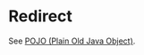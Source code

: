 # Redirect
See [POJO (Plain Old Java Object)](/Tech-Ref/Software-Development/Java/POJO-\(Plain-Old-Java-Object\)).
